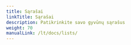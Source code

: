 ```yaml
---
title: Sąrašai
linkTitle: Sąrašai
description: Patikrinkite savo gyvūnų sąrašus
weight: 70
manualLink: /lt/docs/lists/
---
```

<script>
  window.location.href = "/lt/docs/lists/";
</script>
